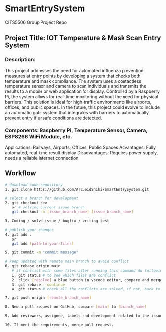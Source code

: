 # SmartEntrySystem

CITS5506 Group Project Repo

## Project Title: IOT Temperature & Mask Scan Entry System

### Description:

This project addresses the need for automated influenza prevention measures at entry points by developing a system that checks both temperature and mask compliance. The system uses a contactless temperature sensor and camera to scan individuals and transmits the results to a mobile or web application for display. Controlled by a Raspberry Pi, the system allows for real-time monitoring without the need for physical barriers. This solution is ideal for high-traffic environments like airports, offices, and public spaces. In the future, this project could evolve to include an automatic gate system that integrates with barriers to automatically prevent entry if unsafe conditions are detected.

### Components: Raspberry Pi, Temperature Sensor, Camera, ESP8266 WiFi Module, etc.

Applications: Railways, Airports, Offices, Public Spaces
Advantages: Fully automated, real-time result display
Disadvantages: Requires power supply, needs a reliable internet connection

## Workflow

```bash
# download code repository
1. git clone https://github.com/ArcueidShiki/SmartEntrySystem.git

# select a branch for development
2. git checkout dev
   or # solving current issue branch
   git checkout -b [issue_branch_name] [issue_branch_name]

3. Coding / solve issue / bugfix / writing test

# publish your changes
4. git add .
   or
   git add [path-to-your-files]

5. git commit -m "commit message"

# keep updated with remote main branch to avoid conflict
6. git rebase origin main
   # if conflict with some files after running this command do following:
   1. git status # to see which files are conflict
   2. click [resolve] a blue button in vscode editor, compare and merges.
   3. git rebase --continue
   4. git status # check all the conflicts are solved, if not, back to step2 until all the conflicts are solved.

7. git push origin [remote_branch_name]

8. New a pull request on GitHub, compare [main] to [branch_name]

9. Add reviewers, assignee, labels and development related to the issue need to be solved under this pull request.

10. If meet the requirements, merge pull request.
```
